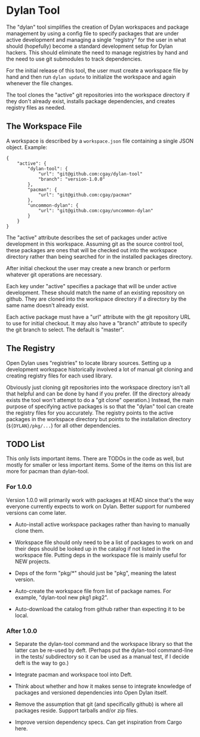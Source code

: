 # Dylan Tool

The "dylan" tool simplifies the creation of Dylan workspaces and
package management by using a config file to specify packages that are
under active development and managing a single "registry" for the user
in what should (hopefully) become a standard development setup for
Dylan hackers. This should eliminate the need to manage registries by
hand and the need to use git submodules to track dependencies.

For the initial release of this tool, the user must create a workspace
file by hand and then run `dylan update` to initialize the workspace
and again whenever the file changes.

The tool clones the "active" git repositories into the workspace
directory if they don't already exist, installs package dependencies,
and creates registry files as needed.

## The Workspace File

A workspace is described by a `workspace.json` file containing a
single JSON object. Example:

    {
        "active": {
            "dylan-tool": {
                "url": "git@github.com:cgay/dylan-tool"
                "branch": "version-1.0.0"
            },
            "pacman": {
                "url": "git@github.com:cgay/pacman"
            },
            "uncommon-dylan": {
                "url": "git@github.com:cgay/uncommon-dylan"
            }
        }
    }

The "active" attribute describes the set of packages under active
development in this workspace. Assuming git as the source control
tool, these packages are ones that will be checked out into the
workspace directory rather than being searched for in the installed
packages directory.

After initial checkout the user may create a new branch or perform
whatever git operations are necessary.

Each key under "active" specifies a package that will be under active
development. These should match the name of an existing repository on
github. They are cloned into the workspace directory if a directory by
the same name doesn't already exist.

Each active package must have a "url" attribute with the git
repository URL to use for initial checkout. It may also have a
"branch" attribute to specify the git branch to select. The default is
"master".

## The Registry

Open Dylan uses "registries" to locate library sources. Setting up a
development workspace historically involved a lot of manual git
cloning and creating registry files for each used library.

Obviously just cloning git repositories into the workspace directory
isn't all that helpful and can be done by hand if you prefer. (If the
directory already exists the tool won't attempt to do a "git clone"
operation.)  Instead, the main purpose of specifying active packages
is so that the "dylan" tool can create the registry files for you
accurately.  The registry points to the active packages in the
workspace directory but points to the installation directory
(`${DYLAN}/pkg/...`) for all other dependencies. 

## TODO List

This only lists important items. There are TODOs in the code as well,
but mostly for smaller or less important items. Some of the items on
this list are more for pacman than dylan-tool.

### For 1.0.0

Version 1.0.0 will primarily work with packages at HEAD since that's
the way everyone currently expects to work on Dylan.  Better support
for numbered versions can come later.

* Auto-install active workspace packages rather than having to
  manually clone them.

* Workspace file should only need to be a list of packages to work
  on and their deps should be looked up in the catalog if not listed
  in the workspace file. Putting deps in the workspace file is
  mainly useful for NEW projects.

* Deps of the form "pkg/*" should just be "pkg", meaning the latest
  version.

* Auto-create the workspace file from list of package names. For
  example, "dylan-tool new pkg1 pkg2".

* Auto-download the catalog from github rather than expecting it to be
  local.

### After 1.0.0

* Separate the dylan-tool command and the workspace library so that
  the latter can be re-used by deft. (Perhaps put the dylan-tool
  command-line in the tests/ subdirectory so it can be used as a
  manual test, if I decide deft is the way to go.)

* Integrate pacman and workspace tool into Deft.

* Think about whether and how it makes sense to integrate knowledge of
  packages and versioned dependencies into Open Dylan itself.

* Remove the assumption that git (and specifically github) is where
  all packages reside. Support tarballs and/or zip files.

* Improve version dependency specs. Can get inspiration from Cargo
  here.
